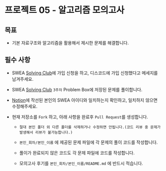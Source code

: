 # 프로젝트 05 - 알고리즘 모의고사

## 목표

* 기본 자료구조와 알고리즘을 활용해서 제시한 문제를 해결합니다.

## 필수 사항
* SWEA [Solving Club](https://swexpertacademy.com/main/talk/solvingClub/clubView.do?solveclubId=AYJCO4t6cCMDFASv)에 가입 신청을 하고, 디스코드에 가입 신청했다고 메세지를 남겨주세요.

* SWEA [Solving Club](https://swexpertacademy.com/main/talk/solvingClub/clubView.do?solveclubId=AYJCO4t6cCMDFASv) `3주차` Problem Box에 저장된 문제를 풀이합니다.

* [Notion](https://www.notion.so/hphk-edu/f0ba72d5582f49e6b8d2abf130e554e3)에 작선된 본인의 SWEA 아이디와 일치하는지 확인하고, 일치하지 않으면 수정해주세요.

* 현재 저장소를 `Fork` 하고, 아래 사항을 완료후 `Pull Request`를 생성합니다.

  * `절대 본인 폴더 외 다른 폴더를 삭제하거나 수정하면 안됩니다.(코드 리뷰 중 문제가 발생해서 리뷰가 불가능합니다.)`

  * `본인_회차/본인_이름` 에 제공된 문제 파일에 각 문제의 풀이 코드를 작성합니다.

  * 풀이가 완료되지 않은 코드도 각 문제 파일에 코드를 작성합니다.

  * 모의고사 후기를 `본인_회차/본인_이름/README.md` 에 반드시 적습니다.
  